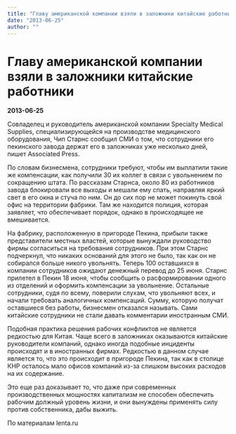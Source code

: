```yaml
---
title: "Главу американской компании взяли в заложники китайские работники"
date: "2013-06-25"
author: ""
---
```


# Главу американской компании взяли в заложники китайские работники

**2013-06-25** 

Совладелец и руководитель американской  компании Specialty Medical Supplies, специализирующейся на производстве  медицинского оборудования, Чип Старнс сообщил СМИ о том, что сотрудники его  пекинского завода держат его в заложниках уже несколько дней, пишет Associated Press.

По словам бизнесмена,  сотрудники требуют, чтобы им выплатили такие же компенсации, как получили 30 их  коллег в связи с увольнением по сокращению штата. По рассказам Старнса, около  80 из работников завода блокировали все выходы и мешали ему спать, направляя  яркий свет в его окна и стуча по ним. Он до сих пор не может покинуть свой офис  на территории фабрики. Там же находится полиция, которая заявляет, что  обеспечивает порядок, однако в происходящее не вмешивается.

На фабрику, расположенную в пригороде Пекина,  прибыли также представители местных властей, которые вынуждали руководство фирмы  согласиться на требования сотрудников. При этом Старнс подчеркнул, что никаких  оснований для этого не было, так как он не собирался больше никого увольнять.  Теперь 100 оставшихся в компании сотрудников ожидают денежный перевод до 25  июня. Старнс прилетел в Пекин 18 июня, чтобы  сообщить о расформировании одного из отделений и оформить компенсации за  увольнение. Остальные сотрудники, судя по всему, поверили слухам, что увольняют  всех, и начали требовать аналогичных компенсаций. Сумму, которую получат  оставшиеся без работы, бизнесмен отказался называть. Сами китайские сотрудники  не стали давать комментарии иностранным СМИ.

Подобная  практика решения рабочих конфликтов не является редкостью для Китая. Чаще всего  в заложниках оказываются китайские руководители компаний, однако иногда подобные  инциденты происходят и в иностранных фирмах. Редкостью в данном случае является  то, что это происходит в пригороде Пекина, так как в столице КНР осталось мало  офисов компаний из-за слишком высоких расходов на их  содержание.

Это еще раз доказывает то, что даже при современных производственных мощностях капитализм не способен обеспечить рабочим должный уровень жизни, и они вынуждены применять силу против собственника, дабы выжить.

По материалам lenta.ru